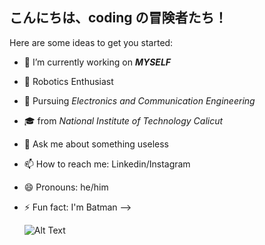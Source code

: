 ## こんにちは、coding の冒険者たち！

Here are some ideas to get you started:

- 🔭 I’m currently working on ***MYSELF***
- 🤖 Robotics Enthusiast
- 💪 Pursuing *Electronics and Communication Engineering*
- 🎓 from *National Institute of Technology Calicut*
- 💬 Ask me about something useless
- 📫 How to reach me: Linkedin/Instagram
- 😄 Pronouns: he/him
- ⚡ Fun fact: I'm Batman
-->

  ![Alt Text](https://i.giphy.com/media/v1.Y2lkPTc5MGI3NjExNTNrY3lybHV6bHIwd3piNWVuZjNzc25wZXR0ODJxYjN1MjIxeXR4MiZlcD12MV9pbnRlcm5hbF9naWZfYnlfaWQmY3Q9Zw/2m1WnCqNuyEJnigDAP/giphy.gif)

<!--
**Mummanajagadeesh/Mummanajagadeesh** is a ✨ _special_ ✨ repository because its `README.md` (this file) appears on your GitHub profile.

